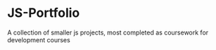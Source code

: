 # JS-Portfolio
A collection of smaller js projects, most completed as coursework for development courses
